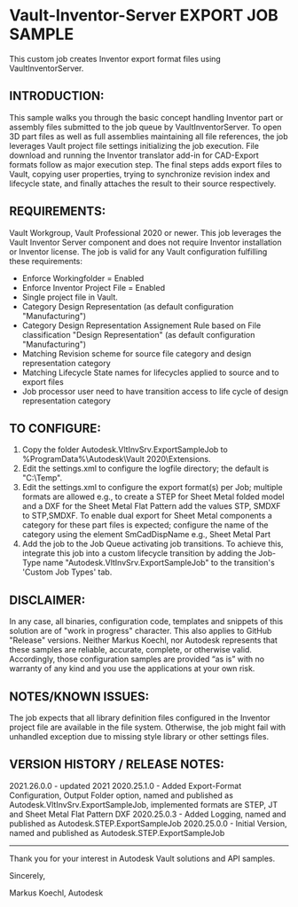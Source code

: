 # Vault-Inventor-Server EXPORT JOB SAMPLE

This custom job creates Inventor export format files using VaultInventorServer.

INTRODUCTION:
---------------------------------
This sample walks you through the basic concept handling Inventor part or assembly files submitted to the job queue by VaultInventorServer.
To open 3D part files as well as full assemblies maintaining all file references, the job leverages Vault project file settings initializing the job execution.
File download and running the Inventor translator add-in for CAD-Export formats follow as major execution step.
The final steps adds export files to Vault, copying user properties, trying to synchronize revision index and lifecycle state, and finally attaches the result to their source respectively.

REQUIREMENTS:
---------------------------------
Vault Workgroup, Vault Professional 2020 or newer. This job leverages the Vault Inventor Server component and does not require Inventor installation or Inventor license.
The job is valid for any Vault configuration fulfilling these requirements:
- Enforce Workingfolder = Enabled
- Enforce Inventor Project File = Enabled
- Single project file in Vault.
- Category Design Representation (as default configuration "Manufacturing")
- Category Design Representation Assignement Rule based on File classification "Design Representation" (as default configuration "Manufacturing")
- Matching Revision scheme for source file category and design representation category
- Matching Lifecycle State names for lifecycles applied to source and to export files
- Job processor user need to have transition access to life cycle of design representation category

TO CONFIGURE:
---------------------------------
1) Copy the folder Autodesk.VltInvSrv.ExportSampleJob to %ProgramData%\Autodesk\Vault 2020\Extensions\.
2) Edit the settings.xml to configure the logfile directory; the default is "C:\Temp\".
3) Edit the settings.xml to configure the export format(s) per Job; multiple formats are allowed e.g., to create a STEP for Sheet Metal folded model 
	and a DXF for the Sheet Metal Flat Pattern add the values STP, SMDXF to <ExportFomats>STP,SMDXF</ExportFomats>. To enable dual export for Sheet Metal components
	a category for these part files is expected; configure the name of the category using the element SmCadDispName e.g., <SmCatDispName>Sheet Metal Part</SmCatDispName>
4) Add the job to the Job Queue activating job transitions. To achieve this, integrate this job into a custom lifecycle transition by adding the Job-Type name
"Autodesk.VltInvSrv.ExportSampleJob" to the transition's 'Custom Job Types' tab.

DISCLAIMER:
---------------------------------
In any case, all binaries, configuration code, templates and snippets of this solution are of "work in progress" character. This also applies to GitHub "Release" versions.
Neither Markus Koechl, nor Autodesk represents that these samples are reliable, accurate, complete, or otherwise valid. 
Accordingly, those configuration samples are provided “as is” with no warranty of any kind and you use the applications at your own risk.


NOTES/KNOWN ISSUES:
---------------------------------
The job expects that all library definition files configured in the Inventor project file are available in the file system. Otherwise, the job might fail with unhandled exception due to missing style library or other settings files.

VERSION HISTORY / RELEASE NOTES:
---------------------------------
2021.26.0.0 - updated 2021
2020.25.1.0 - Added Export-Format Configuration, Output Folder option, named and published as Autodesk.VltInvSrv.ExportSampleJob, 
				implemented formats are STEP, JT and Sheet Metal Flat Pattern DXF
2020.25.0.3 - Added Logging, named and published as Autodesk.STEP.ExportSampleJob
2020.25.0.0 - Initial Version, named and published as Autodesk.STEP.ExportSampleJob
 
---------------------------------

Thank you for your interest in Autodesk Vault solutions and API samples.

Sincerely,

Markus Koechl, Autodesk
